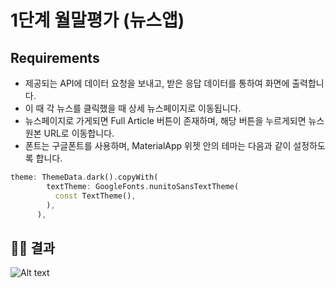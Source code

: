 # 1단계 월말평가 (뉴스앱)

## Requirements

- 제공되는 API에 데이터 요청을 보내고, 받은 응답 데이터를 통하여 화면에 출력합니다.
- 이 때 각 뉴스를 클릭했을 때 상세 뉴스페이지로 이동됩니다.
- 뉴스페이지로 가게되면 Full Article 버튼이 존재하며, 해당 버튼을 누르게되면 뉴스 원본 URL로 이동합니다.
- 폰트는 구글폰트를 사용하며, MaterialApp 위젯 안의 테마는 다음과 같이 설정하도록 합니다.

```dart 
theme: ThemeData.dark().copyWith(
        textTheme: GoogleFonts.nunitoSansTextTheme(
          const TextTheme(),
        ),
      ),
```

## 🧑‍💻 결과

![Alt text](<Simulator Screen Recording - iPhone 14 Pro Max - 2023-08-02 at 12.07.15.gif>)